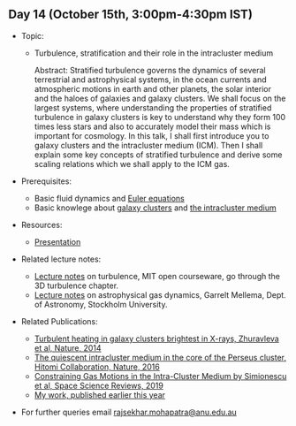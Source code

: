 ## Day 14 (October 15th, 3:00pm-4:30pm IST)
* Topic:
  * Turbulence, stratification and their role in the intracluster medium
    
    Abstract: Stratified turbulence governs the dynamics of several terrestrial and astrophysical systems, in the ocean currents and atmospheric motions in earth and other planets, the solar interior and the haloes of galaxies and galaxy clusters. We shall focus on the largest systems, where understanding the properties of stratified turbulence in galaxy clusters is key to understand why they form 100 times less stars and also to accurately model their mass which is important for cosmology. 
In this talk, I shall first introduce you to galaxy clusters and the intracluster medium (ICM). Then I shall explain some key concepts of stratified turbulence and derive some scaling relations which we shall apply to the ICM gas. 

* Prerequisites:
  * Basic fluid dynamics and [Euler equations](https://en.wikipedia.org/wiki/Euler_equations_(fluid_dynamics))
  * Basic knowlege about [galaxy clusters](https://en.wikipedia.org/wiki/Galaxy_cluster) and [the intracluster medium](https://en.wikipedia.org/wiki/Intracluster_medium)

* Resources:
  * [Presentation](https://github.com/ssp5361/Mini-Astro-workshop/blob/master/Day-14/rajsekhar_mini_astro_workshop.pdf)

* Related lecture notes:
  * [Lecture notes](https://ocw.mit.edu/courses/earth-atmospheric-and-planetary-sciences/12-820-turbulence-in-the-ocean-and-atmosphere-spring-2007/lecture-notes/) on turbulence, MIT open courseware, go through the 3D turbulence chapter.
  * [Lecture notes](https://ttt.astro.su.se/~gmell/Teaching/AstroGasDyn.pdf) on astrophysical gas dynamics, Garrelt Mellema, Dept. of Astronomy, Stockholm University.

* Related Publications:
  * [Turbulent heating in galaxy clusters brightest in X-rays, Zhuravleva et al, Nature, 2014](https://ui.adsabs.harvard.edu/abs/2014Natur.515...85Z/abstract)
  * [The quiescent intracluster medium in the core of the Perseus cluster, Hitomi Collaboration, Nature, 2016](https://ui.adsabs.harvard.edu/abs/2016Natur.535..117H/abstract)
  * [Constraining Gas Motions in the Intra-Cluster Medium by Simionescu et al, Space Science Reviews, 2019](https://ui.adsabs.harvard.edu/abs/2019SSRv..215...24S/abstract)
  * [My work, published earlier this year](https://ui.adsabs.harvard.edu/abs/2020MNRAS.493.5838M/abstract)
  
* For further queries email rajsekhar.mohapatra@anu.edu.au
